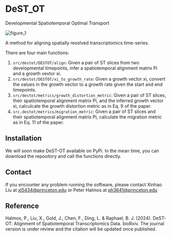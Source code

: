# DeST_OT
Developmental Spatiotemporal Optimal Transport

![figure_1](https://github.com/raphael-group/DeST_OT/blob/main/fig1.png)

A method for aligning spatially resolved transcriptomics time-series. 


There are four main functions:
1. `src/destot/DESTOT/align`: Given a pair of ST slices from two developmental timepoints, infer a spatiotemporal alignment matrix Pi and a growth vextor xi.
2. `src/destot/DESTOT/xi_to_growth_rate`: Given a growth vector xi, convert the values in the growth vector to a growth rate given the start and end timepoints.
3. `src/destot/metrics/growth_distortion_metric`: Given a pair of ST slices, their spatiotemporal alignment matrix Pi, and the inferred growth vector xi, calculcate the growth distortion metric as in Eq. 9 of the paper.
4. `src.destot/metrics/migration_metric`: Given a pair of ST slices and their spatiotemporal alignment matrix Pi, calculate the migration metric as in Eq. 11 of the paper.

## Installation
We will soon make DeST-OT available on PyPi. In the mean time, you can download the repository and call the functions directly.

## Contact
If you encounter any problem running the software, please contact Xinhao Liu at xl5434@princeton.edu or Peter Halmos at ph3641@princeton.edu

## Reference
Halmos, P., Liu, X., Gold, J., Chen, F., Ding, L. & Raphael, B. J. (2024). DeST-OT: Alignment of Spatiotemporal Transcriptomics Data. bioRxiv.
The journal version is under review and the citation will be updated once published.
